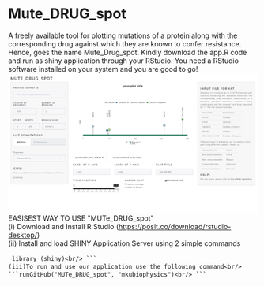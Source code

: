 # Mute_DRUG_spot
A freely available tool for plotting mutations of a protein along with the corresponding drug against which they are known to confer resistance. Hence, goes the name Mute_Drug_spot. 
Kindly download the app.R code and run as shiny application through your RStudio. You need a RStudio software installed on your system and you are good to go!
![Capture_app.png](https://github.com/mkubiophysics/Mute_Drug_spot/blob/main/Capture_app.PNG)
EASISEST WAY TO USE "MUTe_DRUG_spot"</br>
 (i) Download and Install  R Studio (https://posit.co/download/rstudio-desktop/)<br/>
  (ii) Install and load SHINY Application Server using 2 simple commands<br/>               
 ``` install.packages(“shiny”)<br/>
  library (shiny)<br/> ```
(iii)To run and use our application use the following command<br/>
```runGitHub("MUTe_DRUG_spot", "mkubiophysics")<br/> ```




